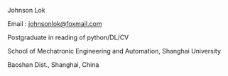 Johnson Lok

Email : johnsonlok@foxmail.com

Postgraduate in reading of python/DL/CV

School of Mechatronic Engineering and Automation, Shanghai University

Baoshan Dist., Shanghai, China
